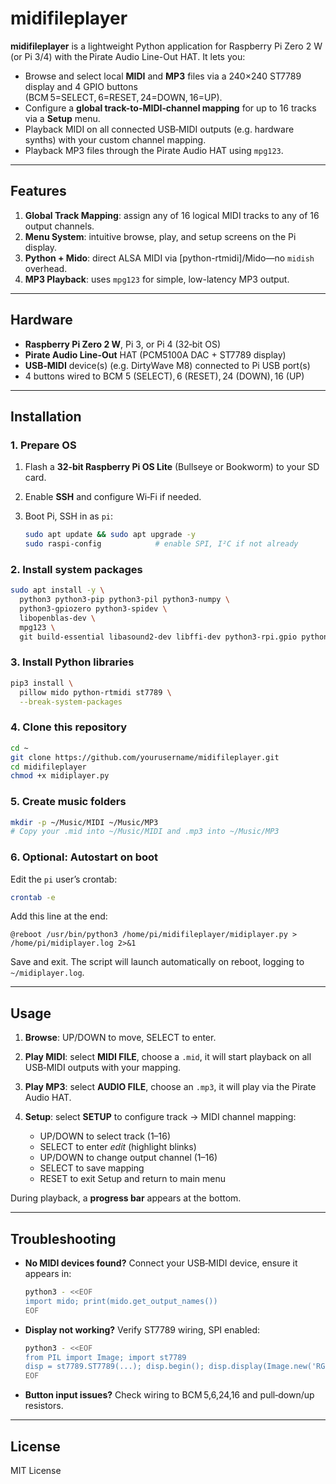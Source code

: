 # midifileplayer

**midifileplayer** is a lightweight Python application for Raspberry Pi Zero 2 W (or Pi 3/4) with the Pirate Audio Line-Out HAT. It lets you:

* Browse and select local **MIDI** and **MP3** files via a 240×240 ST7789 display and 4 GPIO buttons (BCM 5=SELECT, 6=RESET, 24=DOWN, 16=UP).
* Configure a **global track-to-MIDI‑channel mapping** for up to 16 tracks via a **Setup** menu.
* Playback MIDI on all connected USB‑MIDI outputs (e.g. hardware synths) with your custom channel mapping.
* Playback MP3 files through the Pirate Audio HAT using `mpg123`.

---

## Features

1. **Global Track Mapping**: assign any of 16 logical MIDI tracks to any of 16 output channels.
2. **Menu System**: intuitive browse, play, and setup screens on the Pi display.
3. **Python + Mido**: direct ALSA MIDI via \[python-rtmidi]/Mido—no `midish` overhead.
4. **MP3 Playback**: uses `mpg123` for simple, low-latency MP3 output.

---

## Hardware

* **Raspberry Pi Zero 2 W**, Pi 3, or Pi 4 (32‑bit OS)
* **Pirate Audio Line-Out** HAT (PCM5100A DAC + ST7789 display)
* **USB‑MIDI** device(s) (e.g. DirtyWave M8) connected to Pi USB port(s)
* 4 buttons wired to BCM 5 (SELECT), 6 (RESET), 24 (DOWN), 16 (UP)

---

## Installation

### 1. Prepare OS

1. Flash a **32‑bit Raspberry Pi OS Lite** (Bullseye or Bookworm) to your SD card.
2. Enable **SSH** and configure Wi‑Fi if needed.
3. Boot Pi, SSH in as `pi`:

   ```bash
   sudo apt update && sudo apt upgrade -y
   sudo raspi-config            # enable SPI, I²C if not already
   ```

### 2. Install system packages

```bash
sudo apt install -y \
  python3 python3-pip python3-pil python3-numpy \
  python3-gpiozero python3-spidev \
  libopenblas-dev \
  mpg123 \
  git build-essential libasound2-dev libffi-dev python3-rpi.gpio python3-mido python3-rtmidi
```

### 3. Install Python libraries

```bash
pip3 install \
  pillow mido python-rtmidi st7789 \
  --break-system-packages
```

### 4. Clone this repository

```bash
cd ~
git clone https://github.com/yourusername/midifileplayer.git
cd midifileplayer
chmod +x midiplayer.py
```

### 5. Create music folders

```bash
mkdir -p ~/Music/MIDI ~/Music/MP3
# Copy your .mid into ~/Music/MIDI and .mp3 into ~/Music/MP3
```

### 6. Optional: Autostart on boot

Edit the `pi` user’s crontab:

```bash
crontab -e
```

Add this line at the end:

```cron
@reboot /usr/bin/python3 /home/pi/midifileplayer/midiplayer.py > /home/pi/midiplayer.log 2>&1
```

Save and exit. The script will launch automatically on reboot, logging to `~/midiplayer.log`.

---

## Usage

1. **Browse**: UP/DOWN to move, SELECT to enter.
2. **Play MIDI**: select **MIDI FILE**, choose a `.mid`, it will start playback on all USB‑MIDI outputs with your mapping.
3. **Play MP3**: select **AUDIO FILE**, choose an `.mp3`, it will play via the Pirate Audio HAT.
4. **Setup**: select **SETUP** to configure track → MIDI channel mapping:

   * UP/DOWN to select track (1–16)
   * SELECT to enter *edit* (highlight blinks)
   * UP/DOWN to change output channel (1–16)
   * SELECT to save mapping
   * RESET to exit Setup and return to main menu

During playback, a **progress bar** appears at the bottom.

---

## Troubleshooting

* **No MIDI devices found?** Connect your USB‑MIDI device, ensure it appears in:

  ```bash
  python3 - <<EOF
  import mido; print(mido.get_output_names())
  EOF
  ```
* **Display not working?** Verify ST7789 wiring, SPI enabled:

  ```bash
  python3 - <<EOF
  from PIL import Image; import st7789
  disp = st7789.ST7789(...); disp.begin(); disp.display(Image.new('RGB',(240,240),(255,0,0)))
  EOF
  ```
* **Button input issues?** Check wiring to BCM 5,6,24,16 and pull‑down/up resistors.

---

## License

MIT License 
